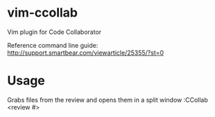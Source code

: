 vim-ccollab
===========

Vim plugin for Code Collaborator

Reference command line guide: http://support.smartbear.com/viewarticle/25355/?st=0

Usage
=====

Grabs files from the review and opens them in a split window
:CCollab <review #>
